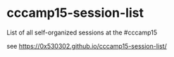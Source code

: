 # cccamp15-session-list
List of all self-organized sessions at the #cccamp15

see https://0x530302.github.io/cccamp15-session-list/
